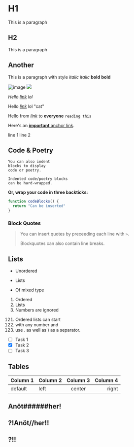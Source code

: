 # H1

This is a paragraph

## H2

This is a paragraph

## Another

This is a paragraph with style *italic* _italic_ **bold** __bold__

![image](https://rsms.me/raster/examples/image1.jpg)
![](https://rsms.me/image.png?without-alt)

*Hello [link](https://rsms.me/) lol*

Hello [*link*](https://rsms.me/) lol "cat"

Hello from *[link](https://rsms.me/)* to __everyone__ `reading this`

Here's an [**important** anchor link](#example).

line 1
line 2

Code & Poetry
-------------

    You can also indent
    blocks to display
    code or poetry.

    Indented code/poetry blocks
    can be hard-wrapped.

**Or, wrap your code in three backticks:**

```js
function codeBlocks() {
  return "Can be inserted"
}
```


### Block Quotes

> You can insert quotes by
> preceeding each line with `>`.
>
> Blockquotes can also contain line
> breaks.


## Lists

- Unordered
* Lists
+ Of mixed type

1. Ordered
2. Lists
4. Numbers are ignored

121) Ordered lists can start
122) with any number and
123) use . as well as ) as a separator.

- [ ] Task 1
- [x] Task 2
- [ ] Task 3

## Tables

| Column 1 | Column 2 | Column 3 | Column 4 |
|----------|:---------|:--------:|---------:|
| default  | left     | center   | right    |


## Anöt######her!

## ?!Anöt//her!!

## ?!!
